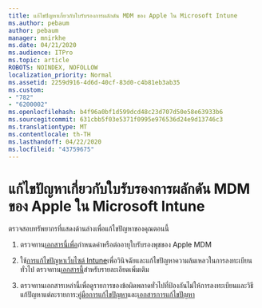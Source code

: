 ```yaml
---
title: แก้ไขปัญหาเกี่ยวกับใบรับรองการผลักดัน MDM ของ Apple ใน Microsoft Intune
ms.author: pebaum
author: pebaum
manager: mnirkhe
ms.date: 04/21/2020
ms.audience: ITPro
ms.topic: article
ROBOTS: NOINDEX, NOFOLLOW
localization_priority: Normal
ms.assetid: 2259d916-4d6d-40cf-83d0-c4b81eb3ab35
ms.custom:
- "782"
- "6200002"
ms.openlocfilehash: b4f96a0bf1d599dcd48c23d707d50e58e63933b6
ms.sourcegitcommit: 631cbb5f03e5371f0995e976536d24e9d13746c3
ms.translationtype: MT
ms.contentlocale: th-TH
ms.lasthandoff: 04/22/2020
ms.locfileid: "43759675"
---
```

# <a name="troubleshoot-issues-with-apple-mdm-push-certificate-in-microsoft-intune"></a>แก้ไขปัญหาเกี่ยวกับใบรับรองการผลักดัน MDM ของ Apple ใน Microsoft Intune

ตรวจสอบทรัพยากรที่แสดงด้านล่างเพื่อแก้ไขปัญหาของคุณตอนนี้
  
1. ตรวจทาน[เอกสารนี้เพื่อ](https://docs.microsoft.com/intune/apple-mdm-push-certificate-get)กําหนดค่าหรือต่ออายุใบรับรองพุชของ Apple MDM

2. ใช้[การแก้ไขปัญหาเว็บไซต์ Intune](https://devicemanagement.microsoft.com/#blade/Microsoft_Intune_DeviceSettings/TroubleshootBlade)เพื่อวินิจฉัยและแก้ไขปัญหาความล้มเหลวในการลงทะเบียนทั่วไป ตรวจทาน[เอกสารนี้](https://docs.microsoft.com/intune/help-desk-operators)สําหรับรายละเอียดเพิ่มเติม

3. ตรวจทานเอกสารเหล่านี้เพื่อดูรายการของข้อผิดพลาดทั่วไปที่ป้องกันไม่ให้การลงทะเบียนและวิธีแก้ปัญหาแต่ละรายการ:[คู่มือการแก้ไขปัญหา](https://support.microsoft.com/help/4039809/troubleshooting-ios-device-enrollment-in-intune)และ[เอกสารการแก้ไขปัญหา](https://docs.microsoft.com/intune-classic/troubleshoot/troubleshoot-device-enrollment-in-intune)
